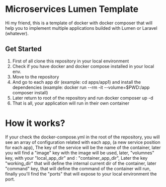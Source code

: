 # Microservices Lumen Template
Hi my friend, this is a template of docker with docker composer that will help you to implement multiple applications builded with Lumen or Laravel (whatever).

## Get Started
1. First of all clone this repository in your local environment
2. Check if you have docker and docker compose installed in your local env.
3. Move to the repository
4. And go to each app dir (example: cd apps/app1) and install the dependencies (example: docker run --rm -it --volume=$PWD:/app composer install)
5. Later return to root of the repository and run docker composer up -d
6. That is all, your application will run in their own container

# How it works?
If your check the docker-compose.yml in the root of the repository, you will see an array of configuration related with each app, (a new service position for each app),
The key of the service will be the name of the container, later you will find a "image" key with the image will be used, later, "volumnes" key, with your "local_app_dir" and : "container_app_dir",
Later the key "working_dir" that will define the internal current dir of the container, later "command" key, that will define the command of the container will run, finally you'll find the "ports"
that will expose to your local environment the port.


